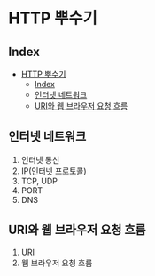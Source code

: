# HTTP 뿌수기

## Index
- [HTTP 뿌수기](#http-뿌수기)
  - [Index](#index)
  - [인터넷 네트워크](#인터넷-네트워크)
  - [URI와 웹 브라우저 요청 흐름](#uri와-웹-브라우저-요청-흐름)

## 인터넷 네트워크
1. 인터넷 통신
2. IP(인터넷 프로토콜)
3. TCP, UDP
4. PORT
5. DNS

## URI와 웹 브라우저 요청 흐름
1. URI
2. 웹 브라우저 요청 흐름